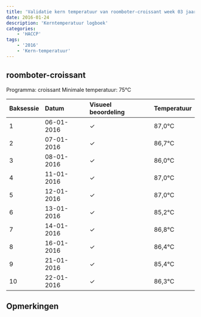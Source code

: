 ```yaml
---
title: 'Validatie kern temperatuur van roomboter-croissant week 03 jaar 2016'
date: 2016-01-24
description: 'Kerntemperatuur logboek'
categories:
    - 'HACCP'
tags:
    - '2016'
    - 'Kern-temperatuur'
---
```


## roomboter-croissant

Programma: croissant
Minimale temperatuur: 75°C

| Baksessie | Datum | Visueel beoordeling | Temperatuur |
|:---|:---|:---|:---|
| 1 | 06-01-2016 | &check; | 87,0°C |
| 2 | 07-01-2016 | &check; | 86,7°C |
| 3 | 08-01-2016 | &check; | 86,0°C |
| 4 | 11-01-2016 | &check; | 87,0°C |
| 5 | 12-01-2016 | &check; | 87,0°C |
| 6 | 13-01-2016 | &check; | 85,2°C |
| 7 | 14-01-2016 | &check; | 86,8°C |
| 8 | 16-01-2016 | &check; | 86,4°C |
| 9 | 21-01-2016 | &check; | 85,4°C |
| 10 | 22-01-2016 | &check; | 86,3°C |

## Opmerkingen


